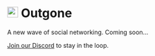 # <img src="https://outgone.app/logo.png" width="25" /> Outgone

A new wave of social networking. Coming soon...

[Join our Discord](https://outgone.app/discord) to stay in the loop.
